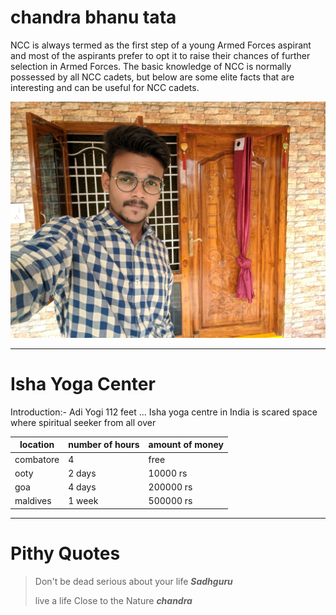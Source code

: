 # chandra bhanu tata
NCC is always termed as the first step of a young Armed Forces aspirant and most of the aspirants prefer to opt it to raise their chances of further selection in Armed Forces. The basic knowledge of NCC is normally possessed by all NCC cadets, but below are some elite facts that are interesting and can be useful for NCC cadets.

![Good selfie](/chandra.png)

***

# Isha Yoga Center
Introduction:- Adi Yogi 112 feet ... Isha yoga centre in India is scared space where spiritual seeker from all over

| location | number of hours | amount of money |
| -------- | --------------- | --------------- |
| combatore | 4 | free |
| ooty | 2 days | 10000 rs |
| goa | 4 days | 200000 rs |
| maldives | 1 week | 500000 rs |

***

# Pithy Quotes
> Don't be dead serious about your life ***Sadhguru***
>
> live a life Close to the Nature ***chandra***